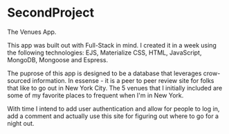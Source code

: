 # SecondProject

The Venues App.

This app was built out with Full-Stack in mind. I created it in a week using the following technologies: EJS, Materialize CSS, HTML, JavaScript, MongoDB, Mongoose and Espress.

The puprose of this app is designed to be a database that leverages crow-sourced information. In essense - it is a peer to peer review site for folks that like to go out in New York City. The 5 venues that I initially included are some of my favorite places to frequent when I'm in New York.

With time I intend to add user authentication and allow for people to log in, add a comment and actually use this site for figuring out where to go for a night out.

